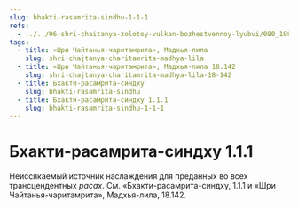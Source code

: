 ```yaml
---
slug: bhakti-rasamrita-sindhu-1-1-1
refs:
  - ../../06-shri-chaitanya-zolotoy-vulkan-bozhestvennoy-lyubvi/080_1981-03-12-a2_sridharmj_beseda_mahaprabhu_i_venkaty_bhatty.md
tags:
  - title: «Шри Чайтанья-чаритамрита», Мадхья-лила
    slug: shri-chajtanya-charitamrita-madhya-lila
  - title: «Шри Чайтанья-чаритамрита», Мадхья-лила 18.142
    slug: shri-chajtanya-charitamrita-madhya-lila-18-142
  - title: Бхакти-расамрита-синдху
    slug: bhakti-rasamrita-sindhu
  - title: Бхакти-расамрита-синдху 1.1.1
    slug: bhakti-rasamrita-sindhu-1-1-1
---
```


# Бхакти-расамрита-синдху 1.1.1

Неиссякаемый источник наслаждения для преданных во всех трансцендентных *расах*. См. «Бхакти-расамрита-синдху, 1.1.1 и «Шри Чайтанья-чаритамрита», Мадхья-лила, 18.142.

